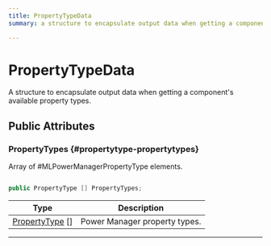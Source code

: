 ```yaml
---
title: PropertyTypeData
summary: a structure to encapsulate output data when getting a component's available property types. 

---
```


# PropertyTypeData




A structure to encapsulate output data when getting a component's available property types.   





## Public Attributes

### PropertyTypes {#propertytype-propertytypes}

Array of #MLPowerManagerPropertyType elements. 

```csharp

public PropertyType [] PropertyTypes;

```

| Type | Description  | 
|--|--|
| [PropertyType](/versioned_docs/version-14-Jun-2023/unity-api/api/UnityEngine.XR.MagicLeap/MLPowerManager/UnityEngine.XR.MagicLeap.MLPowerManager.md#enums-propertytype) [] | Power Manager property types.  |





-----------


